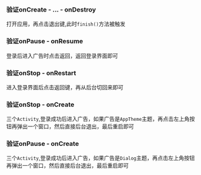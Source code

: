 ### 验证onCreate - ... - onDestroy

打开应用，再点击退出键,此时`finish()`方法被触发

### 验证onPause - onResume

登录后进入广告时点击返回，返回登录界面即可

### 验证onStop - onRestart

进入登录界面后点击返回键，再从后台切回来即可

### 验证onStop - onCreate

三个`Activity`,登录成功后进入广告，如果广告是`AppTheme`主题，再点击左上角按钮再弹出一个窗口，然后直接后台退出，最后重启即可

### 验证onPause - onCreate

三个`Activity`,登录成功后进入广告，如果广告是`Dialog`主题，再点击左上角按钮再弹出一个窗口，然后直接后台退出，最后重启即可
